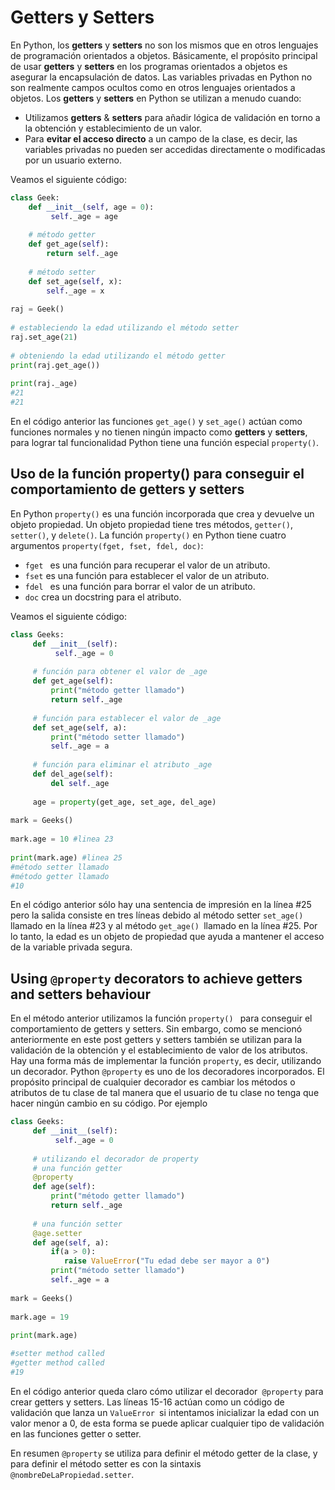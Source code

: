 # Getters y Setters

En Python, los **getters** y **setters** no son los mismos que en otros lenguajes de programación orientados a objetos. Básicamente, el propósito principal de usar **getters** y **setters** en los programas orientados a objetos es asegurar la encapsulación de datos. Las variables privadas en Python no son realmente campos ocultos como en otros lenguajes orientados a objetos. Los **getters** y **setters** en Python se utilizan a menudo cuando:

* Utilizamos **getters** & **setters** para añadir lógica de validación en torno a la obtención y establecimiento de un valor.
* Para **evitar el acceso directo** a un campo de la clase, es decir, las variables privadas no pueden ser accedidas directamente o modificadas por un usuario externo.

Veamos el siguiente código:

```python
class Geek:
    def __init__(self, age = 0):
         self._age = age
      
    # método getter 
    def get_age(self):
        return self._age
      
    # método setter 
    def set_age(self, x):
        self._age = x
  
raj = Geek()
  
# estableciendo la edad utilizando el método setter
raj.set_age(21)
  
# obteniendo la edad utilizando el método getter
print(raj.get_age())
  
print(raj._age)
#21
#21
```

En el código anterior las funciones `get_age()` y `set_age()` actúan como funciones normales y no tienen ningún impacto como **getters** y **setters**, para lograr tal funcionalidad Python tiene una función especial `property()`.

## Uso de la función property() para conseguir el comportamiento de getters y setters

En Python `property()` es una función incorporada que crea y devuelve un objeto propiedad. Un objeto propiedad tiene tres métodos, `getter()`, `setter()`, y `delete()`. La función `property()` en Python tiene cuatro argumentos `property(fget, fset, fdel, doc)`:

* `fget ` es una función para recuperar el valor de un atributo. 
* `fset` es una función para establecer el valor de un atributo. 
* `fdel ` es una función para borrar el valor de un atributo. 
* `doc` crea un docstring para el atributo. 

Veamos el siguiente código:

```python
class Geeks:
     def __init__(self):
          self._age = 0
       
     # función para obtener el valor de _age
     def get_age(self):
         print("método getter llamado")
         return self._age
       
     # función para establecer el valor de _age
     def set_age(self, a):
         print("método setter llamado")
         self._age = a
  
     # función para eliminar el atributo _age 
     def del_age(self):
         del self._age
     
     age = property(get_age, set_age, del_age) 
  
mark = Geeks() 
  
mark.age = 10 #linea 23
  
print(mark.age) #linea 25
#método setter llamado
#método getter llamado
#10
```

En el código anterior sólo hay una sentencia de impresión en la línea #25 pero la salida consiste en tres líneas debido al método setter `set_age()` llamado en la línea #23 y al método `get_age() `llamado en la línea #25. Por lo tanto, la edad es un objeto de propiedad que ayuda a mantener el acceso de la variable privada segura.

## Using `@property` decorators to achieve getters and setters behaviour

En el método anterior utilizamos la función `property() ` para conseguir el comportamiento de getters y setters. Sin embargo, como se mencionó anteriormente en este post getters y setters también se utilizan para la validación de la obtención y el establecimiento de valor de los atributos. Hay una forma más de implementar la función `property`, es decir, utilizando un decorador. Python `@property` es uno de los decoradores incorporados. El propósito principal de cualquier decorador es cambiar los métodos o atributos de tu clase de tal manera que el usuario de tu clase no tenga que hacer ningún cambio en su código. Por ejemplo

```python
class Geeks:
     def __init__(self):
          self._age = 0
       
     # utilizando el decorador de property
     # una función getter
     @property
     def age(self):
         print("método getter llamado")
         return self._age
       
     # una función setter
     @age.setter
     def age(self, a):
         if(a > 0):
            raise ValueError("Tu edad debe ser mayor a 0")
         print("método setter llamado")
         self._age = a
  
mark = Geeks()
  
mark.age = 19
  
print(mark.age)

#setter method called
#getter method called
#19
```

En el código anterior queda claro cómo utilizar el decorador` @property` para crear getters y setters. Las líneas 15-16 actúan como un código de validación que lanza un `ValueError `si intentamos inicializar la edad con un valor menor a 0, de esta forma se puede aplicar cualquier tipo de validación en las funciones getter o setter.

En resumen `@property` se utiliza para definir el método getter de la clase, y para definir el método setter es con la sintaxis `@nombreDeLaPropiedad.setter`. 

